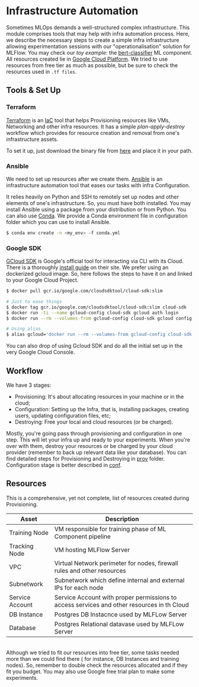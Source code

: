 # Infrastructure Automation

Sometimes MLOps demands a well-structured complex infrastructure. This module comprises tools
that may help with infra automation process. Here, we describe the necessary steps to create a simple
infra infrastructure allowing experimentation sessions with our "operationalisation" solution for
MLFlow. You may check our _toy example_: the [bert-classifier](../bert-classifier/) ML component.
All resources created lie in [Google Cloud Platform](https://cloud.google.com). We tried to use 
resources from free tier as much as possible, but be sure to check the resources used in `.tf files`.

## Tools & Set Up

### Terraform

[Terraform](https://www.terraform.io/) is an [IaC](https://en.wikipedia.org/wiki/Infrastructure_as_code) 
tool that helps Provisioning resources like VMs, Networking and other infra resources. It has a simple
_plan-apply-destroy_ workflow which provides for resource creation and removal from one's infrastructure
assets.

To set it up, just download the binary file from [here](https://www.terraform.io/downloads.html) and
place it in your path.

### Ansible

We need to set up resources after we create them. [Ansible](https://www.ansible.com/) is an
infrastructure automation tool that eases our tasks with infra Configuration.

It relies heavily on Python and SSH to remotely set up nodes and other elements of one's infrastructure. 
So, you must have both installed. You may install Ansible using a package from your distribution or 
from Python. You can also use [Conda](https://docs.conda.io/en/latest/). We provide a Conda environment 
file in configuration folder which you can use to install Ansible. 

```sh
$ conda env create -n <my_env> -f conda.yml
```

### Google SDK 

[GCloud SDK](https://cloud.google.com/sdk) is Google's official tool for interacting via CLI with 
its Cloud. There is a thoroughly [install guide](https://cloud.google.com/sdk/docs/install) on their 
site. We prefer using an dockerized gcloud image. So, here follows the steps to have it on and linked
to your Google Cloud Project.


```sh
$ docker pull gcr.io/google.com/cloudsdktool/cloud-sdk:slim

# Just to ease things
$ docker tag gcr.io/google.com/cloudsdktool/cloud-sdk:slim cloud-sdk
$ docker run -ti --name gcloud-config cloud-sdk gcloud auth login
$ docker run --rm --volumes-from gcloud-config cloud-sdk gcloud config set project <project_id>

# Using alias
$ alias gcloud='docker run --rm --volumes-from gcloud-config cloud-sdk gcloud'
```

You can also drop of using Gcloud SDK and do all the initial set up in the very Google Cloud Console.


## Workflow

We have 3 stages:

- Provisioning: It's about allocating resources in your machine or in the cloud;
- Configuration: Setting up the Infra, that is, installing packages, creating users, updating 
configuration files, etc;
- Destroying: Free your local and cloud resources (or be charged).

Mostly, you're going pass through provisioning and configuration in one step. This will let your infra
up and ready to your experiments. When you're over with them, destroy your resources or be charged by your
cloud provider (remember to back up relevant data like your database). You can find detailed steps for
Provisioning and Destroying in [prov](prov/) folder. Configuration stage is better described in 
[conf](conf/).

## Resources

This is a comprehensive, yet not complete, list of resources created during Provisioning.

| Asset | Description | 
|-------|-------------|
| Training Node | VM responsible for training phase of ML Component pipeline |
| Tracking Node | VM hosting MLFlow Server |
| VPC | Virtual Network perimeter for nodes, firewall rules and other resources |
| Subnetwork | Subnetwork which define internal and external IPs for each node |
| Service Account | Service Account with proper permissions to access services and other resources in th Cloud |
| DB Instance | Postgres DB Instacnce used by MLFLow Server |
| Database | Postgres Relational datavase used by MLFLow Server |

<br>
Although we tried to fit our resources into free tier, some tasks needed more than we could find there
( for instance, DB Instances and training nodes). So, remember to double check the resources allocated 
and if they fit you budget. You may also use Google free trial plan to make some experiments.

